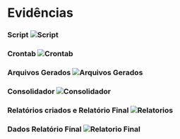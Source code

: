 # Evidências

### Script ![Script](https://github.com/guidonadon/Compass-scholarship/blob/e151a8f97cd57c08bf5edf4d6841b5a747bc70a2/Sprint%201/evidencias/C%C3%B3digos.png)

### Crontab ![Crontab](https://github.com/guidonadon/Compass-scholarship/blob/e151a8f97cd57c08bf5edf4d6841b5a747bc70a2/Sprint%201/evidencias/crontab.png)

### Arquivos Gerados ![Arquivos Gerados](https://github.com/guidonadon/Compass-scholarship/blob/e151a8f97cd57c08bf5edf4d6841b5a747bc70a2/Sprint%201/evidencias/arquivos%20gerados.png)

### Consolidador ![Consolidador](https://github.com/guidonadon/Compass-scholarship/blob/e151a8f97cd57c08bf5edf4d6841b5a747bc70a2/Sprint%201/evidencias/Consolidador.png)

### Relatórios criados e Relatório Final ![Relatorios](https://github.com/guidonadon/Compass-scholarship/blob/e151a8f97cd57c08bf5edf4d6841b5a747bc70a2/Sprint%201/evidencias/relatorios%20criados%20e%20relatorio%20final.png)

### Dados Relatório Final ![Relatorio Final](https://github.com/guidonadon/Compass-scholarship/blob/e151a8f97cd57c08bf5edf4d6841b5a747bc70a2/Sprint%201/evidencias/dados%20relatorio%20final.png)
